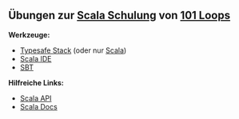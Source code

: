## Übungen zur [Scala Schulung](https://www.learnscala.de) von [101 Loops](http://www.101loops.com)

**Werkzeuge:**

* [Typesafe Stack](http://www.typesafe.com/stack/download) (oder nur [Scala](http://www.scala-lang.org/downloads))
* [Scala IDE](http://scala-ide.org/)
* [SBT](http://typesafe.artifactoryonline.com/typesafe/ivy-releases/org.scala-sbt/sbt-launch/0.12.0/sbt-launch.jar)

**Hilfreiche Links:**

* [Scala API](http://www.scala-lang.org/api/current/index.html)
* [Scala Docs](http://docs.scala-lang.org)